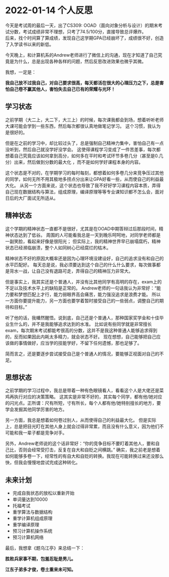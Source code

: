 # 2022-01-14 个人反思

今天是考试周的最后一天，出了CS309: OOAD（面向对象分析与设计）的期末考试分数，考试成绩非常不理想，只考了74.5/100分，直接导致总评爆炸。         
后来，找个时间算了算成绩，发现自己这学期GPA已经崩坏了，成绩很不好，创造了入学读书以来的新低。       

今天晚上，和计算机系的Andrew老师进行了微信上的沟通，现在才知道了自己究竟是为什么，总是出现各种各样的问题，然后反思改进效果也微乎其微。

我想，一定是：

**我自己放不过我自己，对自己要求很高，每天都活在很大的心理压力之下，总是害怕自己卷不赢其他人，害怕失去自己已有的荣耀与光环！**

## 学习状态
之前学期（大二上，大二下，大三上）的时候，每次课我都会到场，想着听听老师大课可能会学到一些东西，然后每次都很认真地做笔记学习。
这个习惯，我认为是很好的。

但是在之前的学习中，却比较过头了，总是强制自己精神力集中，害怕自己有一点没听到，然后自己就没学好没学会。
这使得课程学习变成了一件苦差事，每次都想着自己究竟应该如何拿到高分，如何多在平时和考试环节多卷几分（甚至是0.几分）出来，然后做到分数的最大化
，而不是如何学好课程本身的内容。

这个状态是不对的，在学期学习的每时每刻，都想着如何多卷几分来竞争压过其他的同学，如何无所不用其极地多捞点分出来让GPA好看一些，从而使自己的利益最大化。
从另一个方面来说，这个状态也导致了我不好好学习课程内容本质，弄得自己现在数据结构与算法，组成原理，编译原理等等专业课知识都不怎么会，面对日后的大厂面试无所适从。


## 精神状态
这个学期的精神状态一直都不是很好，尤其是在OOAD中期答辩过后那段时间，精神状态达到了低谷。
周围的人可能看我总是一天到晚乐呵呵地，对同学老师都是一副笑脸，看起来好像是很阳光；
但实际上，我的精神世界早已崩塌腐朽，精神状态已经濒临崩溃，整个人如同树心已经腐烂的枯木。

精神状态不好的原因大概率还是因为心理环境没建设好，自己的追求没有和自己的水平匹配好。
每天总是说，我必须要达到这个自己的什么什么要求，每次做事都是背水一战，让自己没有退路可走，弄得自己的精神压力非常大。

但是事实上，我其实还是个普通人，并没有比其他同学有高明的存在，exam上的不足以及技术水平上的缺陷是正常的。
Andrew老师的一句话我认为非常好：“能力要和梦想匹配上才行，能力弱眼界高会痛苦，能力强没追求是浪费才能。
所以一方面你要提升能力，另一方面也要学着暂时接受自己的一些弱点，调整自己的期待和目标。”

听了他的话，我幡然醒悟。说到底，自己还是个普通人，那种国家奖学金和十佳毕业生什么的，并不是我能够追求达到的水准。
比如说有些同学就是非常擅长exam，每次期末考试都能考很高的分数，这并不是我这种普通人能够追求得到的，反而如果因此内耗太多精力，就会状态不好。
现在想想，自己能够把自己应该做的事情做好，应当学的技能学好，不留下任何遗憾，那也足够了。

简而言之，还是要逐步尝试接受自己是个普通人的情况，要能够正视面对自己的不足。

## 思想状态
之前学期的学习过程中，我总是带着一种有色眼镜看人，看看这个人是大佬还是菜鸡再执行对应的决策策略。
这其实是非常不好的，其实每个同学，都有他/她对应的闪光点。正所谓：尺有所短，寸有所长，每个人都有他/她特别擅长的地方，要学会发掘其他同学厉害的地方。

另一方面，我总是想着如何卷过别人，从而使得自己的利益最大化。
但是实际上，总是把目光盯在其他人身上就会过得非常累，而且没有什么意义，因为他们不可能和我一辈子都是竞争对手。

另外，Andrew老师说的这个话非常好：“你的竞争目标不要盯着其他人，要和自己比，否则会经常受打击，反复在自大和自贬之间横跳。”
确实，我之前老是想着如何能够多卷一下，经常性的有自大和自贬的转换。我现在可能转换过来还没那么快，但我会慢慢地尝试完成这种转化。

## 未来计划
- 完成自我状态的放松以重新开始
- 单词量达到10000
- 托福考试
- 重学算法与数据结构
- 重学计算机组成原理
- 重学编译原理
- 预习计算机操作系统
- 预习计算机网络

最后，我想拿《题乌江亭》来总结一下：

**胜败兵家事不期，包羞忍耻是男儿。**

**江东子弟多才俊，卷土重来未可知。**
